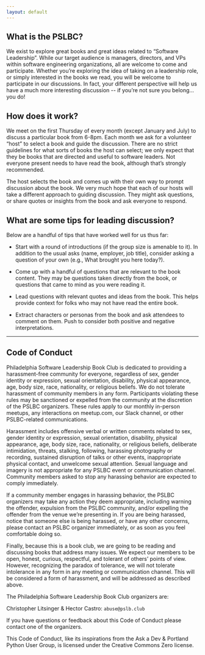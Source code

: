 ```yaml
---
layout: default
---
```


## What is the PSLBC?

We exist to explore great books and great ideas related to “Software Leadership”. While our target audience is managers, directors, and VPs within software engineering organizations, all are welcome to come and participate. Whether you’re exploring the idea of taking on a leadership role, or simply interested in the books we read, you will be welcome to participate in our discussions. In fact, your different perspective will help us have a much more interesting discussion -- if you’re not sure you belong… you do!

## How does it work?

We meet on the first Thursday of every month (except January and July) to discuss a particular book from 6-8pm. Each month we ask for a volunteer “host” to select a book and guide the discussion. There are no strict guidelines for what sorts of books the host can select; we only expect that they be books that are directed and useful to software leaders. Not everyone present needs to have read the book, although that’s strongly recommended.

The host selects the book and comes up with their own way to prompt discussion about the book. We very much hope that each of our hosts will take a different approach to guiding discussion. They might ask questions, or share quotes or insights from the book and ask everyone to respond.

## What are some tips for leading discussion?

Below are a handful of tips that have worked well for us thus far:

- Start with a round of introductions (if the group size is amenable to it). In addition to the usual asks (name, employer, job title), consider asking a question of your own (e.g., What brought you here today?).

- Come up with a handful of questions that are relevant to the book content. They may be questions taken directly from the book, or questions that came to mind as you were reading it.

- Lead questions with relevant quotes and ideas from the book. This helps provide context for folks who may not have read the entire book. 

- Extract characters or personas from the book and ask attendees to comment on them. Push to consider both positive and negative interpretations.

---

## Code of Conduct

Philadelphia Software Leadership Book Club is dedicated to providing a harassment-free community for everyone, regardless of sex, gender identity or expression, sexual orientation, disability, physical appearance, age, body size, race, nationality, or religious beliefs. We do not tolerate harassment of community members in any form. Participants violating these rules may be sanctioned or expelled from the community at the discretion of the PSLBC organizers. These rules apply to our monthly in-person meetups, any interactions on meetup.com, our Slack channel, or other PSLBC-related communications.

Harassment includes offensive verbal or written comments related to sex, gender identity or expression, sexual orientation, disability, physical appearance, age, body size, race, nationality, or religious beliefs, deliberate intimidation, threats, stalking, following, harassing photography or recording, sustained disruption of talks or other events, inappropriate physical contact, and unwelcome sexual attention. Sexual language and imagery is not appropriate for any PSLBC event or communication channel. Community members asked to stop any harassing behavior are expected to comply immediately.

If a community member engages in harassing behavior, the PSLBC organizers may take any action they deem appropriate, including warning the offender, expulsion from the PSLBC community, and/or expelling the offender from the venue we’re presenting in. If you are being harassed, notice that someone else is being harassed, or have any other concerns, please contact an PSLBC organizer immediately, or as soon as you feel comfortable doing so.

Finally, because this is a book club, we are going to be reading and discussing books that address many issues. We expect our members to be open, honest, curious, respectful, and tolerant of others’ points of view. However, recognizing the paradox of tolerance, we will not tolerate intolerance in any form in any meeting or communication channel. This will be considered a form of harassment, and will be addressed as described above.

The Philadelphia Software Leadership Book Club organizers are:

Christopher Litsinger & Hector Castro: `abuse@pslb.club`

If you have questions or feedback about this Code of Conduct please contact one of the organizers.

This Code of Conduct, like its inspirations from the Ask a Dev & Portland Python User Group, is licensed under the Creative Commons Zero license.
